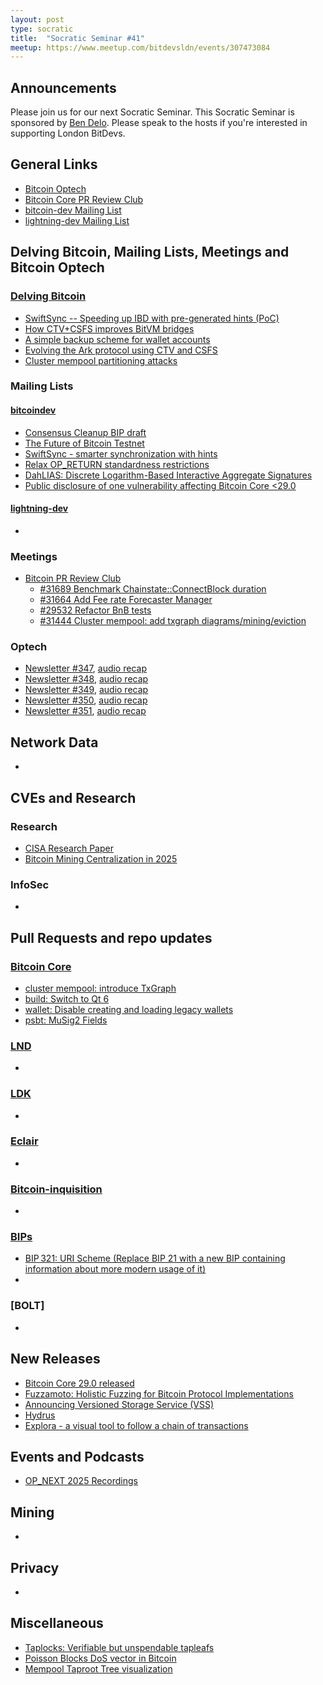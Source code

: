 ```yaml
---
layout: post
type: socratic
title:  "Socratic Seminar #41"
meetup: https://www.meetup.com/bitdevsldn/events/307473084
---
```


## Announcements

Please join us for our next Socratic Seminar. This Socratic Seminar is sponsored by [Ben Delo](https://twitter.com/bendelo).
Please speak to the hosts if you're interested in supporting London BitDevs.

## General Links

* [Bitcoin Optech](https://bitcoinops.org)
* [Bitcoin Core PR Review Club](https://bitcoincore.reviews)
* [bitcoin-dev Mailing List](https://lists.linuxfoundation.org/pipermail/bitcoin-dev)
* [lightning-dev Mailing List](https://lists.linuxfoundation.org/pipermail/lightning-dev)

## Delving Bitcoin, Mailing Lists, Meetings and Bitcoin Optech
### [Delving Bitcoin](https://delvingbitcoin.org/)
- [SwiftSync -- Speeding up IBD with pre-generated hints (PoC)](https://delvingbitcoin.org/t/swiftsync-speeding-up-ibd-with-pre-generated-hints-poc/1562)
- [How CTV+CSFS improves BitVM bridges](https://delvingbitcoin.org/t/how-ctv-csfs-improves-bitvm-bridges/1591)
- [A simple backup scheme for wallet accounts](https://delvingbitcoin.org/t/a-simple-backup-scheme-for-wallet-accounts/1607)
- [Evolving the Ark protocol using CTV and CSFS](https://delvingbitcoin.org/t/evolving-the-ark-protocol-using-ctv-and-csfs/1602)
- [Cluster mempool partitioning attacks](https://delvingbitcoin.org/t/cluster-mempool-partitioning-attacks/1548/6)

### Mailing Lists
#### [bitcoindev](https://groups.google.com/g/bitcoindev)
- [Consensus Cleanup BIP draft](https://groups.google.com/g/bitcoindev/c/0tSvml90Qcw)
- [The Future of Bitcoin Testnet](https://groups.google.com/g/bitcoindev/c/9bL00vRj7OU)
- [SwiftSync - smarter synchronization with hints](https://groups.google.com/g/bitcoindev/c/FpSWUxItXQs)
- [Relax OP\_RETURN standardness restrictions](https://groups.google.com/g/bitcoindev/c/d6ZO7gXGYbQ)
- [DahLIAS: Discrete Logarithm-Based Interactive Aggregate Signatures](https://groups.google.com/g/bitcoindev/c/eothFkxAvK0)
- [Public disclosure of one vulnerability affecting Bitcoin Core <29.0](https://groups.google.com/g/bitcoindev/c/v2mwcWtgfxM)


#### [lightning-dev](https://lists.linuxfoundation.org/pipermail/lightning-dev)
-

### Meetings
- [Bitcoin PR Review Club](https://bitcoincore.reviews)
  - [#31689 Benchmark Chainstate::ConnectBlock duration](https://bitcoincore.reviews/31689)
  - [#31664 Add Fee rate Forecaster Manager](https://bitcoincore.reviews/31664)
  - [#29532 Refactor BnB tests](https://bitcoincore.reviews/29532)
  - [#31444 Cluster mempool: add txgraph diagrams/mining/eviction](https://bitcoincore.reviews/31444)

### Optech
- [Newsletter #347](https://bitcoinops.org/en/newsletters/2025/03/28/), [audio recap](https://bitcoinops.org/en/podcast/2025/04/01/)
- [Newsletter #348](https://bitcoinops.org/en/newsletters/2025/04/04/), [audio recap](https://bitcoinops.org/en/podcast/2025/04/08/)
- [Newsletter #349](https://bitcoinops.org/en/newsletters/2025/04/11/), [audio recap](https://bitcoinops.org/en/podcast/2025/04/15/)
- [Newsletter #350](https://bitcoinops.org/en/newsletters/2025/04/18/), [audio recap](https://bitcoinops.org/en/podcast/2025/04/22/)
- [Newsletter #351](https://bitcoinops.org/en/newsletters/2025/04/25/), [audio recap](https://bitcoinops.org/en/podcast/2025/04/29/)

## Network Data
-

## CVEs and Research
### Research
- [CISA Research Paper](https://hrf.org/latest/cisa-research-paper/)
- [Bitcoin Mining Centralization in 2025](https://b10c.me/blog/015-bitcoin-mining-centralization/)

### InfoSec
-

## Pull Requests and repo updates
### [Bitcoin Core](https://github.com/bitcoin/bitcoin)
<!--- Link to query merged PRs since YYYY-MM-DD sorted by descending activity: https://github.com/bitcoin/bitcoin/pulls?page=1&q=is%3Apr+is%3Aclosed+merged%3A%3EYYYY-MM-DD+sort%3Acomments-desc -->
- [cluster mempool: introduce TxGraph](https://github.com/bitcoin/bitcoin/pull/31363)
- [build: Switch to Qt 6](https://github.com/bitcoin/bitcoin/pull/30997)
- [wallet: Disable creating and loading legacy wallets](https://github.com/bitcoin/bitcoin/pull/31250)
- [psbt: MuSig2 Fields](https://github.com/bitcoin/bitcoin/pull/31247)


### [LND](https://github.com/lightningnetwork/lnd)
-

### [LDK](https://github.com/lightningdevkit/rust-lightning)
-

### [Eclair](https://github.com/ACINQ/eclair)
-

### [Bitcoin-inquisition](https://github.com/bitcoin-inquisition/bitcoin)
-

### [BIPs](https://github.com/bitcoin/bips)
- [BIP 321: URI Scheme (Replace BIP 21 with a new BIP containing information about more modern usage of it)](https://github.com/bitcoin/bips/pull/1555)
- 

### [BOLT]
-

## New Releases
- [Bitcoin Core 29.0 released](https://bitcoincore.org/en/2025/04/14/release-29.0/)
- [Fuzzamoto: Holistic Fuzzing for Bitcoin Protocol Implementations](https://github.com/dergoegge/fuzzamoto)
- [Announcing Versioned Storage Service (VSS)](https://lightningdevkit.org/blog/announcing-vss/)
- [Hydrus](https://github.com/aftermath2/hydrus)
- [Explora - a visual tool to follow a chain of transactions](https://github.com/lontivero/explora)

## Events and Podcasts
- [OP_NEXT 2025 Recordings](https://www.youtube.com/playlist?list=PLDoWOGC_LqgMVew7-eKPCUX9TuRF6xy7s)

## Mining
-

## Privacy
-

## Miscellaneous
- [Taplocks: Verifiable but unspendable tapleafs](https://x.com/rot13maxi/status/1909252898170564621)
- [Poisson Blocks DoS vector in Bitcoin](https://x.com/PortlandHODL/status/1912935936851419424)
- [Mempool Taproot Tree visualization](https://x.com/mempool/status/1911389181101679080)

